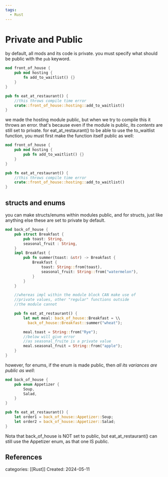 ```yaml
---
tags:
  - Rust
---
```

# Private and Public
by default, all mods and its code is private. you must specify what should be public with the ```pub``` keyword.
```rust
mod front_of_house {
	pub mod hosting {
		fn add_to_waitlist() {}
	}
}

pub fn eat_at_restaurant() {
	//this throws compile time error
	crate::front_of_house::hosting::add_to_waitlist()
}
```

we made the hosting module public, but when we try to compile this it throws an error. that's because even if the module is public, its _contents_ are still set to private. for eat_at_restaurant() to be able to use the to_waitlist function, you must first make the function itself public as well:

```rust
mod front_of_house {
	pub mod hosting {
		pub fn add_to_waitlist() {}
	}
}

pub fn eat_at_restaurant() {
	//this throws compile time error
	crate::front_of_house::hosting::add_to_waitlist()
}
```

## structs and enums
you can make structs/enums within modules public, and for structs, just like anything else these are set to private by default.
```rust
mod back_of_house {
	pub struct Breakfast {
		pub toast: String,
		seasonal_fruit : String,
	}
	impl Breakfast {
		pub fn summer(toast: &str) -> Breakfast {
			Breakfast {
				toast: String::from(toast),
				seasonal_fruit: String::from("watermelon"),
			}
		}
	}

	//whereas impl within the module block CAN make use of
	//private values, other "regular" functions outside
	//the module cannot

	pub fn eat_at_restaurant() {
		let mut meal: back_of_house::Breakfast = \\
		  back_of_house::Breakfast::summer("wheat");

		meal.toast = String::from("Rye");
		//below will give error
		//as seasonal_fruite is a private value
		meal.seasonal_fruit = String::from("apple");
	}
}
```

however, for enums, if the enum is made public, then _all its variances are public as well_:
```rust
mod back_of_house {
	pub enum Appetizer {
		Soup,
		Salad,
	}
}

pub fn eat_at_restaurant() {
	let order1 = back_of_house::Appetizer::Soup;
	let order2 = back_of_house::Appetizer::Salad;
}
```

Nota that back_of_house is NOT set to public, but eat_at_restaurant() can still use the Appetizer enum, as that one IS public.
## References

categories: [[Rust]]
Created: 2024-05-11